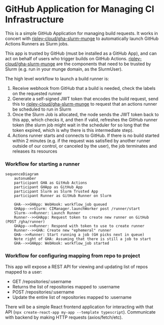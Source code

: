 # GitHub Application for Managing CI Infrastructure

This is a simple GitHub Application for managing build requests. It works in concert with [ripley-cloud/gha-slurm-munge](https://github.com/ripley-cloud/gha-slurm-munge) to automatically launch GitHub Actions Runners as Slurm jobs. 

This app is trusted by GitHub (must be installed as a GitHub App), and can act on behalf of users who trigger builds on GitHub Actions. [ripley-cloud/gha-slurm-munge](https://github.com/ripley-cloud/gha-slurm-munge) are the components that need to be trusted by Slurm (e.g. run in your munge domain, as the SlurmUser).

The high level workflow to launch a build runner is:
1. Receive webhook from GitHub that a build is needed, check the labels on the requested runner
2. Generate a self-signed JWT token that encodes the build request, send this to [ripley-cloud/gha-slurm-munge](https://github.com/ripley-cloud/gha-slurm-munge) to request that an actions runner be scheduled to run in Slurm
3. Once the Slurm Job is allocated, the node sends the JWT token back to this app, which checks it, and then if valid, refreshes the GitHub runner token (the slurm job might wait in the scheduler for so long that the token expired, which is why there is this intermediate step).
4. Actions runner starts and connects to GitHub. If there is no build started within 2 minutes (e.g. if the request was satisfied by another runner outside of our control, or canceled by the user), the job terminates and releases its resources


### Workflow for starting a runner

```mermaid
sequenceDiagram
    autonumber
    participant GHA as GitHub Actions 
    participant GHApp as GitHub App
    participant Slurm as Slurm Trusted App
    participant Runner as GitHub Runner on Slurm

    GHA-->>GHApp: WebHook: workflow_job queued
    GHApp-->>Slurm: CIManager.launchWorker post /runner/start 
    Slurm-->>Runner: Launch Runner
    Runner-->>GHApp: Request token to create new runner on GitHub (POST /gha/runner)
    GHApp-->>Runner: Respond with token to use to create runner
    Runner-->>GHA: Create new "ephemeral" runner
    GHA-->>Runner: Start running a job (GH picks next in queue)
    Note right of GHA: Assuming that there is still a job to start
    GHA-->>GHApp: WebHook: workflow_job started
```

### Workflow for configuring mapping from repo to project

This app will expose a REST API for viewing and updating list of repos mapped to a user:
* GET /repositories/:username
 * Returns the list of repositories mapped to :username
* POST /repositories/:username
 * Update the entire list of repositories mapped to :username
 
There will be a simple React frontend application for interacting with that API (`npx create-react-app my-app --template typescript`). Communicate with backend by making HTTP requests (axios/fetch/etc).
